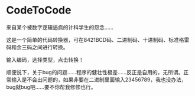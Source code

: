 # CodeToCode

来自某个被数字逻辑逼疯的计科学生的怨念……

这是一个简单的代码转换器，可在8421BCD码、二进制码、十进制码、标准格雷码和余三码之间进行转换。

输入编码，选择类型，点击转换！

顺便说下，关于bug的问题……程序的健壮性极差……反正是自用的，无所谓。正常输入是不会出问题的，如果非要在二进制里面输入23456789，我也没办法，bug就bug吧……要不你帮我修修也行。